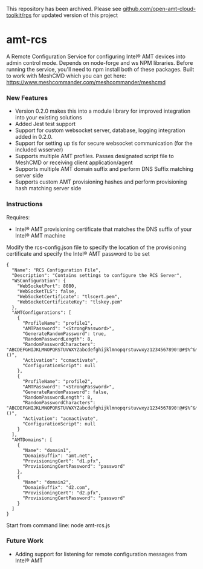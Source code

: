 This repository has been archived.  Please see [github.com/open-amt-cloud-toolkit/rps](https://github.com/open-amt-cloud-toolkit/rps) for updated version of this project
 
 # amt-rcs
A Remote Configuration Service for configuring Intel:registered: AMT devices into admin control mode.  Depends on node-forge and ws NPM libraries.  Before running the service, you'll need to npm install both of these packages.
Built to work with MeshCMD which you can get here: https://www.meshcommander.com/meshcommander/meshcmd

### New Features
- Version 0.2.0 makes this into a module library for improved integration into your existing solutions
- Added Jest test support
- Support for custom websocket server, database, logging integration added in 0.2.0.
- Support for setting up tls for secure websocket communication (for the included wsserver)
- Supports multiple AMT profiles.  Passes designated script file to MeshCMD or receiving client application/agent
- Supports multiple AMT domain suffix and perform DNS Suffix matching server side
- Supports custom AMT provisioning hashes and perform provisioning hash matching server side

### Instructions
Requires: 
 - Intel:registered: AMT provisioning certificate that matches the DNS suffix of your Intel:registered: AMT machine

Modify the rcs-config.json file to specify the location of the provisioning certificate and specify the Intel:registered: AMT password to be set
```
{
  "Name": "RCS Configuration File",
  "Description": "Contains settings to configure the RCS Server",
  "WSConfiguration": {
    "WebSocketPort": 8080,
    "WebSocketTLS": false,
    "WebSocketCertificate": "tlscert.pem",
    "WebSocketCertificateKey": "tlskey.pem"
  },
  "AMTConfigurations": [
    {
      "ProfileName": "profile1",
      "AMTPassword": "<StrongPassword>",
      "GenerateRandomPassword": true,
      "RandomPasswordLength": 8,
      "RandomPasswordCharacters": "ABCDEFGHIJKLMNOPQRSTUVWXYZabcdefghijklmnopqrstuvwxyz1234567890!@#$%^&*()",
      "Activation": "ccmactivate",
      "ConfigurationScript": null
    },
    {
      "ProfileName": "profile2",
      "AMTPassword": "<StrongPassword>",
      "GenerateRandomPassword": false,
      "RandomPasswordLength": 8,
      "RandomPasswordCharacters": "ABCDEFGHIJKLMNOPQRSTUVWXYZabcdefghijklmnopqrstuvwxyz1234567890!@#$%^&*()",
      "Activation": "acmactivate",
      "ConfigurationScript": null
    }
  ],
  "AMTDomains": [
    {
      "Name": "domain1",
      "DomainSuffix": "amt.net",
      "ProvisioningCert": "d1.pfx",
      "ProvisioningCertPassword": "password"
    },
    {
      "Name": "domain2",
      "DomainSuffix": "d2.com",
      "ProvisioningCert": "d2.pfx",
      "ProvisioningCertPassword": "password"
    }
  ]
}
```

Start from command line: node amt-rcs.js

### Future Work
 - Adding support for listening for remote configuration messages from Intel:registered: AMT

